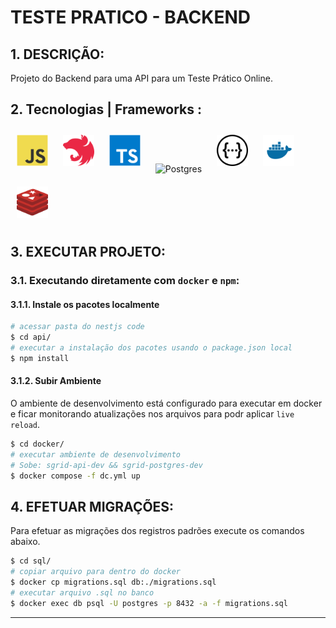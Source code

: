 # TESTE PRATICO - BACKEND

## 1. DESCRIÇÃO:
Projeto do Backend para uma API para um Teste Prático Online.

## 2. Tecnologias | Frameworks :

<img style="margin: 10px" src="assets/javascript.svg" alt="JavaScript" title="JavaScript" height="50" />
<img style="margin: 10px" src="assets/nestjs-icon.svg" alt="NestJS" title="NestJS" height="50" />
<img style="margin: 10px" src="assets/typescript.svg" alt="TypeScript" title="TypeScript" height="50" />
<img style="margin: 10px" src="assets/postgres-icon.svg" alt="Postgres" title="Postgres" height="50" />
<img style="margin: 10px" src="assets/swagger.svg" alt="Swagger" title="Swagger" height="50" />
<img style="margin: 10px" src="assets/docker.svg" alt="Docker" title="Docker" height="50" />
<img style="margin: 10px" src="assets/redis.svg" alt="Redis" title="Redis" height="50" />


## 3. EXECUTAR PROJETO:

### 3.1. Executando diretamente com `docker` e `npm`:

#### 3.1.1. Instale os pacotes localmente
``` bash
# acessar pasta do nestjs code
$ cd api/
# executar a instalação dos pacotes usando o package.json local
$ npm install
```
#### 3.1.2. Subir Ambiente
O ambiente de desenvolvimento está configurado para executar em docker e ficar
monitorando atualizações nos arquivos para podr aplicar `live reload`.
``` bash
$ cd docker/
# executar ambiente de desenvolvimento
# Sobe: sgrid-api-dev && sgrid-postgres-dev
$ docker compose -f dc.yml up
```

## 4. EFETUAR MIGRAÇÕES:
Para efetuar as migrações dos registros padrões execute os comandos abaixo.
``` bash
$ cd sql/
# copiar arquivo para dentro do docker
$ docker cp migrations.sql db:./migrations.sql
# executar arquivo .sql no banco
$ docker exec db psql -U postgres -p 8432 -a -f migrations.sql
```

---